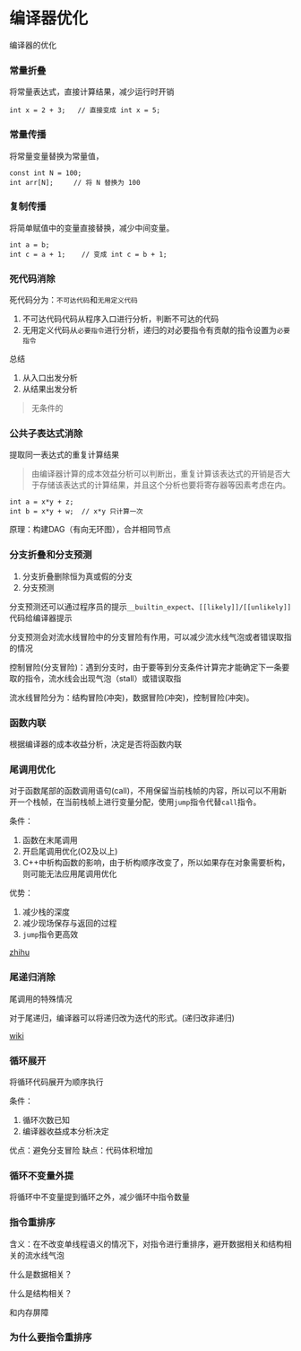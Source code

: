 # 编译器优化

编译器的优化

### 常量折叠

将常量表达式，直接计算结果，减少运行时开销
```
int x = 2 + 3;   // 直接变成 int x = 5;
```


### 常量传播

将常量变量替换为常量值，
```
const int N = 100;
int arr[N];     // 将 N 替换为 100
```

### 复制传播

将简单赋值中的变量直接替换，减少中间变量。
```
int a = b;
int c = a + 1;    // 变成 int c = b + 1;
```
### 死代码消除

死代码分为：``不可达代码``和``无用定义代码``

1. 不可达代码代码从程序入口进行分析，判断不可达的代码
2. 无用定义代码从``必要指令``进行分析，递归的对必要指令有贡献的指令设置为``必要指令``

总结
1. 从入口出发分析
2. 从结果出发分析

> 无条件的

### 公共子表达式消除

提取同一表达式的重复计算结果

> 由编译器计算的成本效益分析可以判断出，重复计算该表达式的开销是否大于存储该表达式的计算结果，并且这个分析也要将寄存器等因素考虑在内。

```
int a = x*y + z;
int b = x*y + w;  // x*y 只计算一次
```

原理：构建DAG（有向无环图），合并相同节点

### 分支折叠和分支预测

1. 分支折叠删除恒为真或假的分支
2. 分支预测

分支预测还可以通过程序员的提示``__builtin_expect``、``[[likely]]/[[unlikely]]``代码给编译器提示

分支预测会对流水线冒险中的分支冒险有作用，可以减少流水线气泡或者错误取指的情况

控制冒险(分支冒险)：遇到分支时，由于要等到分支条件计算完才能确定下一条要取的指令，流水线会出现气泡（stall）或错误取指

流水线冒险分为：结构冒险(冲突)，数据冒险(冲突)，控制冒险(冲突)。

### 函数内联

根据编译器的成本收益分析，决定是否将函数内联

### 尾调用优化

对于函数尾部的函数调用语句(call)，不用保留当前栈帧的内容，所以可以不用新开一个栈帧，在当前栈帧上进行变量分配，使用``jump``指令代替``call``指令。

条件：
1. 函数在末尾调用
2. 开启尾调用优化(O2及以上)
3. C++中析构函数的影响，由于析构顺序改变了，所以如果存在对象需要析构，则可能无法应用尾调用优化

优势：
1. 减少栈的深度
2. 减少现场保存与返回的过程
3. ``jump``指令更高效

[zhihu](https://zhuanlan.zhihu.com/p/631384756)

### 尾递归消除

尾调用的特殊情况

对于尾递归，编译器可以将递归改为迭代的形式。(递归改非递归)

[wiki](https://oi-wiki.org/lang/optimizations/#%E5%B0%BE%E8%B0%83%E7%94%A8%E4%BC%98%E5%8C%96-tail-call-optimization)

### 循环展开

将循环代码展开为顺序执行

条件：
1. 循环次数已知
2. 编译器收益成本分析决定

优点：避免分支冒险
缺点：代码体积增加

### 循环不变量外提

将循环中不变量提到循环之外，减少循环中指令数量

### 指令重排序

含义：在不改变单线程语义的情况下，对指令进行重排序，避开数据相关和结构相关的流水线气泡

什么是数据相关？

什么是结构相关？

和内存屏障

### 为什么要指令重排序
